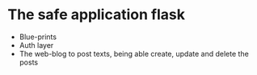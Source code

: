 # The safe application flask

 - Blue-prints
 - Auth layer
 - The web-blog to post texts, being able create, update and delete the posts